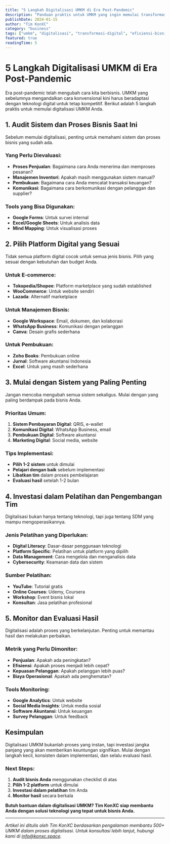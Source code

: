 ```yaml
---
title: "5 Langkah Digitalisasi UMKM di Era Post-Pandemic"
description: "Panduan praktis untuk UMKM yang ingin memulai transformasi digital. Pelajari langkah-langkah yang tepat untuk meningkatkan efisiensi bisnis Anda."
publishDate: 2024-01-15
author: "Tim KonXC"
category: "business"
tags: ["umkm", "digitalisasi", "transformasi-digital", "efisiensi-bisnis"]
featured: true
readingTime: 5
---
```


# 5 Langkah Digitalisasi UMKM di Era Post-Pandemic

Era post-pandemic telah mengubah cara kita berbisnis. UMKM yang sebelumnya mengandalkan cara konvensional kini harus beradaptasi dengan teknologi digital untuk tetap kompetitif. Berikut adalah 5 langkah praktis untuk memulai digitalisasi UMKM Anda.

## 1. Audit Sistem dan Proses Bisnis Saat Ini

Sebelum memulai digitalisasi, penting untuk memahami sistem dan proses bisnis yang sudah ada.

### Yang Perlu Dievaluasi:
- **Proses Penjualan**: Bagaimana cara Anda menerima dan memproses pesanan?
- **Manajemen Inventori**: Apakah masih menggunakan sistem manual?
- **Pembukuan**: Bagaimana cara Anda mencatat transaksi keuangan?
- **Komunikasi**: Bagaimana cara berkomunikasi dengan pelanggan dan supplier?

### Tools yang Bisa Digunakan:
- **Google Forms**: Untuk survei internal
- **Excel/Google Sheets**: Untuk analisis data
- **Mind Mapping**: Untuk visualisasi proses

## 2. Pilih Platform Digital yang Sesuai

Tidak semua platform digital cocok untuk semua jenis bisnis. Pilih yang sesuai dengan kebutuhan dan budget Anda.

### Untuk E-commerce:
- **Tokopedia/Shopee**: Platform marketplace yang sudah established
- **WooCommerce**: Untuk website sendiri
- **Lazada**: Alternatif marketplace

### Untuk Manajemen Bisnis:
- **Google Workspace**: Email, dokumen, dan kolaborasi
- **WhatsApp Business**: Komunikasi dengan pelanggan
- **Canva**: Desain grafis sederhana

### Untuk Pembukuan:
- **Zoho Books**: Pembukuan online
- **Jurnal**: Software akuntansi Indonesia
- **Excel**: Untuk yang masih sederhana

## 3. Mulai dengan Sistem yang Paling Penting

Jangan mencoba mengubah semua sistem sekaligus. Mulai dengan yang paling berdampak pada bisnis Anda.

### Prioritas Umum:
1. **Sistem Pembayaran Digital**: QRIS, e-wallet
2. **Komunikasi Digital**: WhatsApp Business, email
3. **Pembukuan Digital**: Software akuntansi
4. **Marketing Digital**: Social media, website

### Tips Implementasi:
- **Pilih 1-2 sistem** untuk dimulai
- **Pelajari dengan baik** sebelum implementasi
- **Libatkan tim** dalam proses pembelajaran
- **Evaluasi hasil** setelah 1-2 bulan

## 4. Investasi dalam Pelatihan dan Pengembangan Tim

Digitalisasi bukan hanya tentang teknologi, tapi juga tentang SDM yang mampu mengoperasikannya.

### Jenis Pelatihan yang Diperlukan:
- **Digital Literacy**: Dasar-dasar penggunaan teknologi
- **Platform Specific**: Pelatihan untuk platform yang dipilih
- **Data Management**: Cara mengelola dan menganalisis data
- **Cybersecurity**: Keamanan data dan sistem

### Sumber Pelatihan:
- **YouTube**: Tutorial gratis
- **Online Courses**: Udemy, Coursera
- **Workshop**: Event bisnis lokal
- **Konsultan**: Jasa pelatihan profesional

## 5. Monitor dan Evaluasi Hasil

Digitalisasi adalah proses yang berkelanjutan. Penting untuk memantau hasil dan melakukan perbaikan.

### Metrik yang Perlu Dimonitor:
- **Penjualan**: Apakah ada peningkatan?
- **Efisiensi**: Apakah proses menjadi lebih cepat?
- **Kepuasan Pelanggan**: Apakah pelanggan lebih puas?
- **Biaya Operasional**: Apakah ada penghematan?

### Tools Monitoring:
- **Google Analytics**: Untuk website
- **Social Media Insights**: Untuk media sosial
- **Software Akuntansi**: Untuk keuangan
- **Survey Pelanggan**: Untuk feedback

## Kesimpulan

Digitalisasi UMKM bukanlah proses yang instan, tapi investasi jangka panjang yang akan memberikan keuntungan signifikan. Mulai dengan langkah kecil, konsisten dalam implementasi, dan selalu evaluasi hasil.

### Next Steps:
1. **Audit bisnis Anda** menggunakan checklist di atas
2. **Pilih 1-2 platform** untuk dimulai
3. **Investasi dalam pelatihan** tim Anda
4. **Monitor hasil** secara berkala

**Butuh bantuan dalam digitalisasi UMKM? Tim KonXC siap membantu Anda dengan solusi teknologi yang tepat untuk bisnis Anda.**

---

*Artikel ini ditulis oleh Tim KonXC berdasarkan pengalaman membantu 500+ UMKM dalam proses digitalisasi. Untuk konsultasi lebih lanjut, hubungi kami di info@konxc.space.*
